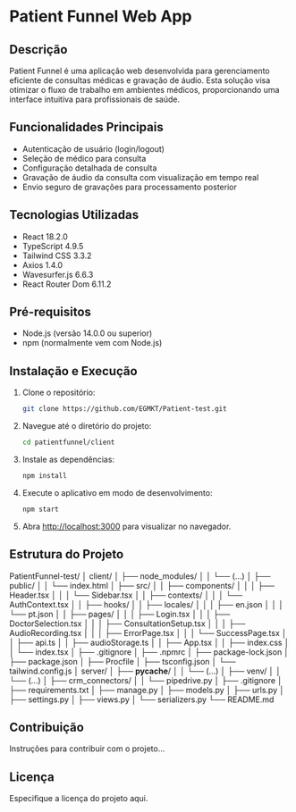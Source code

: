 # Patient Funnel Web App

## Descrição
Patient Funnel é uma aplicação web desenvolvida para gerenciamento eficiente de consultas médicas e gravação de áudio. Esta solução visa otimizar o fluxo de trabalho em ambientes médicos, proporcionando uma interface intuitiva para profissionais de saúde.

## Funcionalidades Principais
- Autenticação de usuário (login/logout)
- Seleção de médico para consulta
- Configuração detalhada de consulta
- Gravação de áudio da consulta com visualização em tempo real
- Envio seguro de gravações para processamento posterior

## Tecnologias Utilizadas
- React 18.2.0
- TypeScript 4.9.5
- Tailwind CSS 3.3.2
- Axios 1.4.0
- Wavesurfer.js 6.6.3
- React Router Dom 6.11.2

## Pré-requisitos
- Node.js (versão 14.0.0 ou superior)
- npm (normalmente vem com Node.js)

## Instalação e Execução
1. Clone o repositório:
   ```bash
   git clone https://github.com/EGMKT/Patient-test.git
   ```
2. Navegue até o diretório do projeto:
   ```bash
   cd patientfunnel/client
   ```
3. Instale as dependências:
   ```bash
   npm install
   ```
4. Execute o aplicativo em modo de desenvolvimento:
   ```bash
   npm start
   ```
5. Abra [http://localhost:3000](http://localhost:3000) para visualizar no navegador.

## Estrutura do Projeto
PatientFunnel-test/
│ client/
│ ├── node_modules/
│ │ └── (...)
│ ├── public/
│ │ └── index.html
│ ├── src/
│ │ ├── components/
│ │ │ ├── Header.tsx
│ │ │ └── Sidebar.tsx
│ │ ├── contexts/
│ │ │ └── AuthContext.tsx
│ │ ├── hooks/
│ │ ├── locales/
│ │ │ ├── en.json
│ │ │ └── pt.json
│ │ ├── pages/
│ │ │ ├── Login.tsx
│ │ │ ├── DoctorSelection.tsx
│ │ │ ├── ConsultationSetup.tsx
│ │ │ ├── AudioRecording.tsx
│ │ │ ├── ErrorPage.tsx
│ │ │ └── SuccessPage.tsx
│ │ ├── api.ts
│ │ ├── audioStorage.ts
│ │ ├── App.tsx
│ │ ├── index.css
│ │ └── index.tsx
│ ├── .gitignore
│ ├── .npmrc
│ ├── package-lock.json
│ ├── package.json
│ ├── Procfile
│ ├── tsconfig.json
│ └── tailwind.config.js
│ server/
│ ├── __pycache__/
│ │ └── (...)
│ ├── venv/
│ │ └── (...)
│ ├── crm_connectors/
│ │ └── pipedrive.py
│ ├── .gitignore
│ ├── requirements.txt
│ ├── manage.py
│ ├── models.py
│ ├── urls.py
│ ├── settings.py
│ ├── views.py
│ └── serializers.py
└── README.md

## Contribuição
Instruções para contribuir com o projeto...

## Licença
Especifique a licença do projeto aqui.
